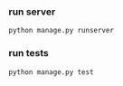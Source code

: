 ### run server

```shell script
python manage.py runserver
```
### run tests

```shell script
python manage.py test
```
